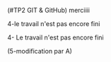 (#TP2 GIT & GitHub)
merciiii

4-le travail n'est pas encore fini


4- Le travail n'est pas encore fini

(5-modification par A)


